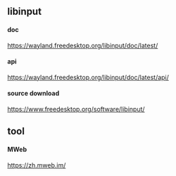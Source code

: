 ## libinput
#### doc
https://wayland.freedesktop.org/libinput/doc/latest/
#### api
https://wayland.freedesktop.org/libinput/doc/latest/api/
#### source download
https://www.freedesktop.org/software/libinput/

## tool
#### MWeb
https://zh.mweb.im/


